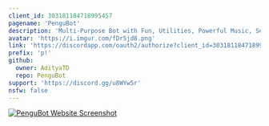 ```yaml
---
client_id: 303181184718995457
pagename: 'PenguBot'
description: 'Multi-Purpose Bot with Fun, Utilities, Powerful Music, Server Management, Starboard and much more!'
avatar: 'https://i.imgur.com/fDr5jd8.png'
link: 'https://discordapp.com/oauth2/authorize?client_id=303181184718995457&scope=bot&permissions=506850422&response_type=code&redirect_url=https://www.pengubot.com'
prefix: 'p!'
github:
  owner: AdityaTD
  repo: PenguBot
support: 'https://discord.gg/u8WYw5r'
nsfw: false
---
```

[![PenguBot Website Screenshot](https://i.imgur.com/hceODoK.png?1)](https://www.pengubot.com)
